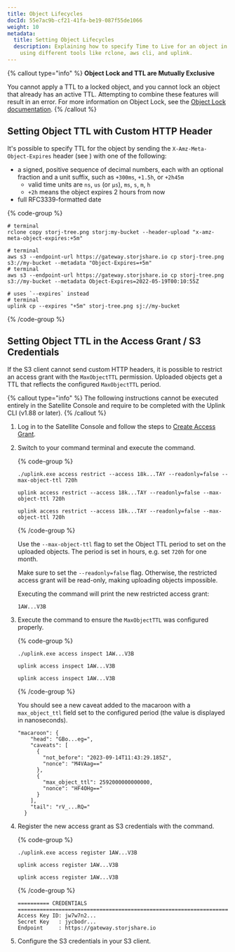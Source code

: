 ```yaml
---
title: Object Lifecycles
docId: 55e7ac9b-cf21-41fa-be19-087f55de1066
weight: 10
metadata:
  title: Setting Object Lifecycles
  description: Explaining how to specify Time to Live for an object in Storj
    using different tools like rclone, aws cli, and uplink.
---
```

{% callout type="info" %}
**Object Lock and TTL are Mutually Exclusive**

You cannot apply a TTL to a locked object, and you cannot lock an object that already has an active TTL. Attempting to combine these features will result in an error. For more information on Object Lock, see the [Object Lock documentation](docId:e94a86fc-3deb-42f0-b7fe-1f80c675930a).
{% /callout %}


## Setting Object TTL with Custom HTTP Header

It's possible to specify TTL for the object by sending the `X-Amz-Meta-Object-Expires` header (see [](docId:eZ4caegh9queuQuaazoo#object-level-ttl)) with one of the following:

- a signed, positive sequence of decimal numbers, each with an optional fraction
  and a unit suffix, such as `+300ms`, `+1.5h`, or `+2h45m`
  - valid time units are `ns`, `us` (or `µs`), `ms`, `s`, `m`, `h`
  - `+2h` means the object expires 2 hours from now
- full RFC3339-formatted date

{% code-group %}

```shell {% title="rclone" %}
# terminal
rclone copy storj-tree.png storj:my-bucket --header-upload "x-amz-meta-object-expires:+5m"
```

```shell {% title="aws cli" %}
# terminal
aws s3 --endpoint-url https://gateway.storjshare.io cp storj-tree.png s3://my-bucket --metadata "Object-Expires=+5m"
# terminal
aws s3 --endpoint-url https://gateway.storjshare.io cp storj-tree.png s3://my-bucket --metadata Object-Expires=2022-05-19T00:10:55Z
```

```shell {% title="uplink" %}
# uses `--expires` instead
# terminal
uplink cp --expires "+5m" storj-tree.png sj://my-bucket
```

{% /code-group %}

## Setting Object TTL in the Access Grant / S3 Credentials

If the S3 client cannot send custom HTTP headers, it is possible to restrict an access grant with the `MaxObjectTTL` permission. Uploaded objects get a TTL that reflects the configured `MaxObjectTTL` period.

{% callout type="info" %} The following instructions cannot be executed entirely in the Satellite Console and require to be completed with the Uplink CLI (v1.88 or later). {% /callout %}

1. Log in to the Satellite Console and follow the steps to [Create Access Grant](docId:_xWsamBjOsZYyu9xtQCm5#create-access-grant).

1. Switch to your command terminal and execute the [](docId:jWrIx32jqwp0r45vQcodH) command.

   {% code-group %}

   ```windows
   ./uplink.exe access restrict --access 18k...TAY --readonly=false --max-object-ttl 720h
   ```

   ```linux
   uplink access restrict --access 18k...TAY --readonly=false --max-object-ttl 720h
   ```

   ```macos
   uplink access restrict --access 18k...TAY --readonly=false --max-object-ttl 720h
   ```

   {% /code-group %}

   Use the `--max-object-ttl` flag to set the Object TTL period to set on the uploaded objects. The period is set in hours, e.g. set `720h` for one month.

   Make sure to set the `--readonly=false` flag. Otherwise, the restricted access grant will be read-only, making uploading objects impossible.

   Executing the command will print the new restricted access grant:

   ```Text
   1AW...V3B
   ```

1. Execute the [](docId:-2V4QD-Wl-oYac7laROm7) command to ensure the `MaxObjectTTL` was configured properly.

   {% code-group %}

   ```windows
   ./uplink.exe access inspect 1AW...V3B
   ```

   ```linux
   uplink access inspect 1AW...V3B
   ```

   ```macos
   uplink access inspect 1AW...V3B
   ```

   {% /code-group %}

   You should see a new caveat added to the macaroon with a `max_object_ttl` field set to the configured period (the value is displayed in nanoseconds).

   ```Text
   "macaroon": {
       "head": "GBo...eg=",
       "caveats": [
         {
           "not_before": "2023-09-14T11:43:29.185Z",
           "nonce": "M4VAag=="
         },
         {
           "max_object_ttl": 2592000000000000,
           "nonce": "HF4OHg=="
         }
       ],
       "tail": "rV_...RQ="
     }
   ```

1. Register the new access grant as S3 credentials with [](docId:6hH_ygAn1FJdrIZQ0CGsJ) the command.

   {% code-group %}

   ```windows
   ./uplink.exe access register 1AW...V3B
   ```

   ```linux
   uplink access register 1AW...V3B
   ```

   ```macos
   uplink access register 1AW...V3B
   ```

   {% /code-group %}

   ```Text
   ========== CREDENTIALS ===================================================================
   Access Key ID: jw7w7n2...
   Secret Key   : jycbodr...
   Endpoint     : https://gateway.storjshare.io
   ```

1. Configure the S3 credentials in your S3 client.
